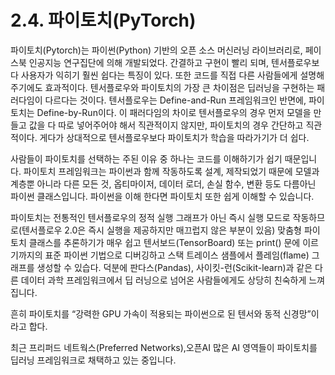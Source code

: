 # 2.4. 파이토치\(PyTorch\)

파이토치\(Pytorch\)는 파이썬\(Python\) 기반의 오픈 소스 머신러닝 라이브러리로, 페이스북 인공지능 연구집단에 의해 개발되었다. 간결하고 구현이 빨리 되며, 텐서플로우보다 사용자가 익히기 훨씬 쉽다는 특징이 있다. 또한 코드를 직접 다른 사람들에게 설명해 주기에도 효과적이다. 텐서플로우와 파이토치의 가장 큰 차이점은 딥러닝을 구현하는 패러다임이 다르다는 것이다. 텐서플로우는 Define-and-Run 프레임워크인 반면에, 파이토치는 Define-by-Run이다. 이 패러다임의 차이로 텐서플로우의 경우 먼저 모델을 만들고 값을 다 따로 넣어주어야 해서 직관적이지 않지만, 파이토치의 경우 간단하고 직관적이다. 게다가 상대적으로 텐서플로우보다 파이토치가 학습을 따라가기가 더 쉽다.

사람들이 파이토치를 선택하는 주된 이유 중 하나는 코드를 이해하기가 쉽기 때문입니다. 파이토치 프레임워크는 파이썬과 함께 작동하도록 설계, 제작되었기 때문에 모델과 계층뿐 아니라 다른 모든 것, 옵티마이저, 데이터 로더, 손실 함수, 변환 등도 다름아닌 파이썬 클래스입니다. 파이썬을 이해 한다면 파이토치 또한 쉽게 이해할 수 있습니다.

파이토치는 전통적인 텐서플로우의 정적 실행 그래프가 아닌 즉시 실행 모드로 작동하므로\(텐서플로우 2.0은 즉시 실행을 제공하지만 매끄럽지 않은 부분이 있음\) 맞춤형 파이토치 클래스를 추론하기가 매우 쉽고 텐서보드\(TensorBoard\) 또는 print\(\) 문에 이르기까지의 표준 파이썬 기법으로 디버깅하고 스택 트레이스 샘플에서 플레임\(flame\) 그래프를 생성할 수 있습다. 덕분에 판다스\(Pandas\), 사이킷-런\(Scikit-learn\)과 같은 다른 데이터 과학 프레임워크에서 딥 러닝으로 넘어온 사람들에게도 상당히 친숙하게 느껴집니다.

흔히 파이토치를 “강력한 GPU 가속이 적용되는 파이썬으로 된 텐서와 동적 신경망”이라고 합다.

최근 프리퍼드 네트웍스\(Preferred Networks\),오픈AI  많은 AI 영역들이 파이토치를 딥러닝 프레임워크로 채택하고 있는 중입니다.

